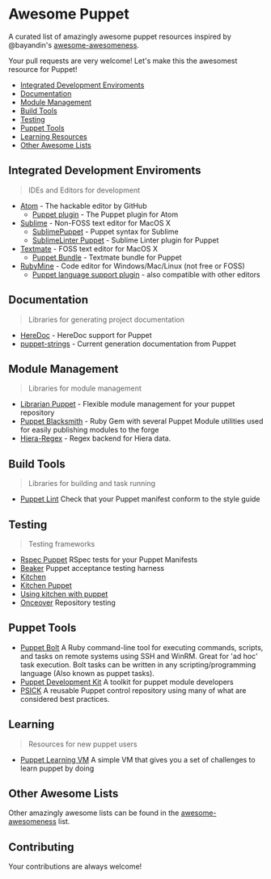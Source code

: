 # Awesome Puppet

A curated list of amazingly awesome puppet resources inspired by @bayandin's [awesome-awesomeness](https://github.com/bayandin/awesome-awesomeness).

Your pull requests are very welcome! Let's make this the awesomest resource for Puppet!

- [Integrated Development Enviroments](#integrated-development-enviroments)
- [Documentation](#documentation)
- [Module Management](#module-management)
- [Build Tools](#build-tools)
- [Testing](#testing)
- [Puppet Tools](#puppet-tools)
- [Learning Resources](#learning)
- [Other Awesome Lists](#other-awesome-lists)

## Integrated Development Enviroments

> IDEs and Editors for development

- [Atom](https://github.com/atom/atom) - The hackable editor by GitHub
  - [Puppet plugin](https://github.com/atom/language-puppet) - The Puppet plugin for Atom
- [Sublime](http://www.sublimetext.com/) - Non-FOSS text editor for MacOS X
  - [SublimePuppet](https://github.com/russCloak/SublimePuppet) - Puppet syntax for Sublime
  - [SublimeLinter Puppet](https://github.com/stopdropandrew/SublimeLinter-puppet-lint) - Sublime Linter plugin for Puppet
- [Textmate](https://github.com/textmate/textmate) - FOSS text editor for MacOS X
  - [Puppet Bundle](https://github.com/cburyta/puppet-textmate.tmbundle) - Textmate bundle for Puppet
- [RubyMine](https://www.jetbrains.com/ruby/) - Code editor for Windows/Mac/Linux (not free or FOSS)
  - [Puppet language support plugin](https://plugins.jetbrains.com/plugin/7180-puppet-support) - also compatible with other editors

## Documentation

> Libraries for generating project documentation

- [HereDoc](http://puppet-on-the-edge.blogspot.com/2014/03/heredoc-is-here.html) - HereDoc support for Puppet
- [puppet-strings](https://puppet.com/blog/using-puppet-strings-generate-great-documentation-puppet-modules) - Current generation documentation from Puppet

## Module Management

> Libraries for module management

- [Librarian Puppet](http://librarian-puppet.com/) - Flexible module management for your puppet repository
- [Puppet Blacksmith](https://github.com/voxpupuli/puppet-blacksmith) - Ruby Gem with several Puppet Module utilities used for easily publishing modules to the forge
- [Hiera-Regex](https://github.com/jjulien/hiera-regex/) - Regex backend for Hiera data.

## Build Tools

> Libraries for building and task running

- [Puppet Lint](https://github.com/rodjek/puppet-lint) Check that your Puppet manifest conform to the style guide

## Testing

> Testing frameworks

- [Rspec Puppet](https://github.com/rodjek/rspec-puppet) RSpec tests for your Puppet Manifests
- [Beaker](https://github.com/puppetlabs/beaker) Puppet acceptance testing harness
- [Kitchen](https://kitchen.ci/)
- [Kitchen Puppet](https://github.com/neillturner/kitchen-puppet)
- [Using kitchen with puppet](http://ehaselwanter.com/en/blog/2014/05/08/using-test-kitchen-with-puppet/)
- [Onceover](https://github.com/dylanratcliffe/onceover) Repository testing

## Puppet Tools

- [Puppet Bolt](https://github.com/puppetlabs/bolt)  A Ruby command-line tool for executing commands, scripts, and tasks on remote systems using SSH and WinRM. Great for 'ad hoc' task execution. Bolt tasks can be written in any scripting/programming language (Also known as puppet tasks).
- [Puppet Development Kit](https://puppet.com/docs/pdk/1.x/pdk.html) A toolkit for puppet module developers
- [PSICK](https://github.com/example42/psick) A reusable Puppet control repository using many of what are considered best practices.

## Learning

> Resources for new puppet users

- [Puppet Learning VM](https://puppet.com/download-learning-vm) A simple VM that gives you a set of challenges to learn puppet by doing

## Other Awesome Lists

Other amazingly awesome lists can be found in the [awesome-awesomeness](https://github.com/bayandin/awesome-awesomeness) list.

## Contributing

Your contributions are always welcome!
